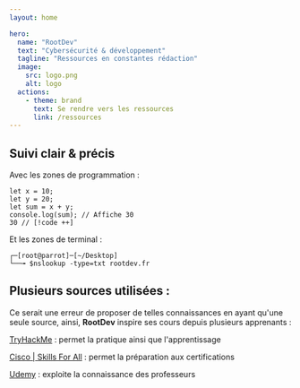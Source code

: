 ```yaml
---
layout: home

hero:
  name: "RootDev"
  text: "Cybersécurité & développement"
  tagline: "Ressources en constantes rédaction"
  image:
    src: logo.png
    alt: logo
  actions:
    - theme: brand
      text: Se rendre vers les ressources
      link: /ressources
---
```


## Suivi clair & précis
Avec les zones de programmation :
```javascript:line-numbers=1 {4}
let x = 10;
let y = 20;
let sum = x + y;
console.log(sum); // Affiche 30
30 // [!code ++]
```

Et les zones de terminal :
```shell
┌─[root@parrot]─[~/Desktop]
└──╼ $nslookup -type=txt rootdev.fr
```

## Plusieurs sources utilisées :

Ce serait une erreur de proposer de telles connaissances en ayant qu'une seule source, ainsi, **RootDev** inspire ses cours depuis plusieurs apprenants :

[TryHackMe](https://tryhackme.com) : permet la pratique ainsi que l'apprentissage

[Cisco | Skills For All](https://skillsforall.com) : permet la préparation aux certifications

[Udemy](https://udemy.com) : exploite la connaissance des professeurs